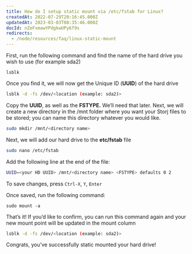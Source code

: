 ```yaml
---
title: How do I setup static mount via /etc/fstab for Linux?
createdAt: 2022-07-29T20:16:45.000Z
updatedAt: 2023-03-03T08:35:46.000Z
docId: nZeFxmawYPdgkwUPy6f9s
redirects:
  - /node/resources/faq/linux-static-mount
---
```


First, run the following command and find the name of the hard drive you wish to use (for example sda2)

```Text
lsblk
```

Once you find it, we will now get the Unique ID (**UUID**) of the hard drive

```bash
lsblk -d -fs /dev/<location (example: sda2)>
```

‌Copy the **UUID**, as well as the **FSTYPE.** We’ll need that later.‌ Next, we will create a new directory in the /mnt folder where you want your Storj files to be stored; you can name this directory whatever you would like.

```bash
sudo mkdir /mnt/<directory name>
```

‌Next, we will add our hard drive to the **etc/fstab** file

```bash
sudo nano /etc/fstab
```

‌Add the following line at the end of the file:

```bash
UUID=<your HD UUID> /mnt/<directory name> <FSTYPE> defaults 0 2
```

‌To save changes, press `Ctrl-X`, `Y`, `Enter`

Once saved, run the following command:

```Text
sudo mount -a
```

‌That’s it!‌ If you’d like to confirm, you can run this command again and your new mount point will be updated in the mount column

```bash
lsblk -d -fs /dev/<location (example: sda2)>
```

‌Congrats, you’ve successfully static mounted your hard drive!

